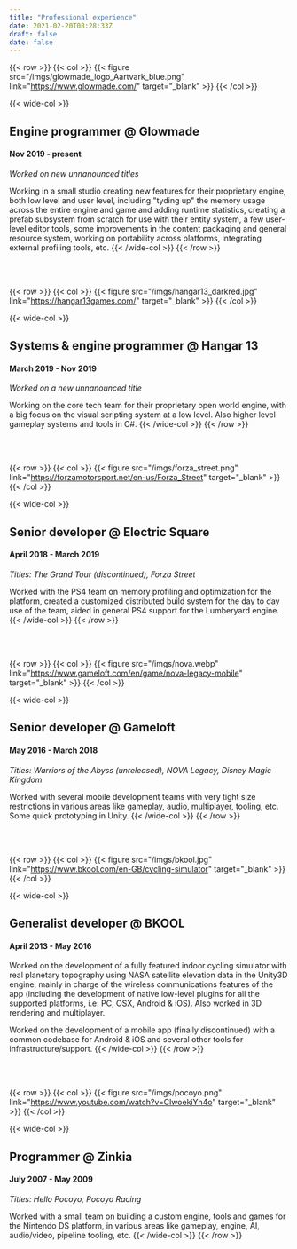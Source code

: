 ```yaml
---
title: "Professional experience"
date: 2021-02-20T08:28:33Z
draft: false
date: false
---
```


{{< row >}}
{{< col >}} {{< figure src="/imgs/glowmade_logo_Aartvark_blue.png" link="https://www.glowmade.com/" target="_blank" >}} {{< /col >}}

{{< wide-col >}}
## Engine programmer @ Glowmade
#### Nov 2019 - present
_Worked on new unnanounced titles_

Working in a small studio creating new features for their proprietary engine, both low level and user level, including "tyding up" the memory usage across the entire engine and game and adding runtime statistics, creating a prefab subsystem from scratch for use with their entity system, a few user-level editor tools, some improvements in the content packaging and general resource system, working on portability across platforms, integrating external profiling tools, etc.
{{< /wide-col >}}
{{< /row >}}

<br/>
<br/>

{{< row >}}
{{< col >}} {{< figure src="/imgs/hangar13_darkred.jpg" link="https://hangar13games.com/" target="_blank" >}} {{< /col >}}

{{< wide-col >}}
## Systems & engine programmer @ Hangar 13
#### March 2019 - Nov 2019
_Worked on a new unnanounced title_

Working on the core tech team for their proprietary open world engine, with a big focus on the visual scripting system at a low level. Also higher level gameplay systems and tools in C#.
{{< /wide-col >}}
{{< /row >}}

<br/>
<br/>

{{< row >}}
{{< col >}} {{< figure src="/imgs/forza_street.png" link="https://forzamotorsport.net/en-us/Forza_Street" target="_blank" >}} {{< /col >}}

{{< wide-col >}}
## Senior developer @ Electric Square
#### April 2018 - March 2019
_Titles: The Grand Tour (discontinued), Forza Street_

Worked with the PS4 team on memory profiling and optimization for the platform, created a customized distributed build system for the day to day use of the team, aided in general PS4 support for the Lumberyard engine.
{{< /wide-col >}}
{{< /row >}}

<br/>
<br/>

{{< row >}}
{{< col >}} {{< figure src="/imgs/nova.webp" link="https://www.gameloft.com/en/game/nova-legacy-mobile" target="_blank" >}} {{< /col >}}

{{< wide-col >}}
## Senior developer @ Gameloft
#### May 2016 - March 2018
_Titles: Warriors of the Abyss (unreleased), NOVA Legacy, Disney Magic Kingdom_

Worked with several mobile development teams with very tight size restrictions in various areas like gameplay, audio, multiplayer, tooling, etc. Some quick prototyping in Unity.
{{< /wide-col >}}
{{< /row >}}

<br/>
<br/>

{{< row >}}
{{< col >}} {{< figure src="/imgs/bkool.jpg" link="https://www.bkool.com/en-GB/cycling-simulator" target="_blank" >}} {{< /col >}}

{{< wide-col >}}
## Generalist developer @ BKOOL
#### April 2013 - May 2016
Worked on the development of a fully featured indoor cycling simulator with real planetary topography using NASA satellite elevation data in the Unity3D engine, mainly in charge of the wireless communications features of the app (including the development of native low-level plugins for all the supported platforms, i.e: PC, OSX, Android & iOS). Also worked in 3D rendering and multiplayer.

Worked on the development of a mobile app (finally discontinued) with a common codebase for Android & iOS and several other tools for infrastructure/support.
{{< /wide-col >}}
{{< /row >}}

<br/>
<br/>

{{< row >}}
{{< col >}} {{< figure src="/imgs/pocoyo.png" link="https://www.youtube.com/watch?v=ClwoekiYh4o" target="_blank" >}} {{< /col >}}

{{< wide-col >}}
## Programmer @ Zinkia
#### July 2007 - May 2009
_Titles: Hello Pocoyo, Pocoyo Racing_

Worked with a small team on building a custom engine, tools and games for the Nintendo DS platform, in various areas like gameplay, engine, AI, audio/video, pipeline tooling, etc.
{{< /wide-col >}}
{{< /row >}}
